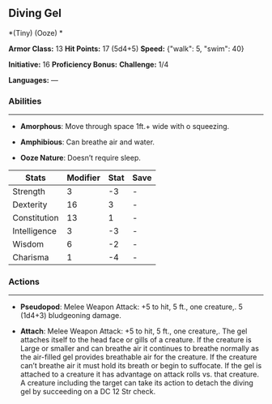 ## Diving Gel
*(Tiny) (Ooze) *

**Armor Class:** 13
**Hit Points:** 17 (5d4+5)
**Speed:** {"walk": 5, "swim": 40}

**Initiative:** 16
**Proficiency Bonus:**
**Challenge:** 1/4

**Languages:** —

### Abilities
 --- 
- **Amorphous**: Move through space 1ft.+ wide with o squeezing.

- **Amphibious**: Can breathe air and water.

- **Ooze Nature**: Doesn’t require sleep.



| Stats | Modifier | Stat | Save
| ---- | ---- | ---- | ---- |
| Strength | 3 | -3 | - |
| Dexterity | 16 | 3 | - |
| Constitution | 13 | 1 | - |
| Intelligence | 3 | -3 | - |
| Wisdom | 6 | -2 | - |
| Charisma | 1 | -4 | - |

### Actions
 --- 
- **Pseudopod**: Melee Weapon Attack: +5 to hit, 5 ft., one creature,. 5 (1d4+3) bludgeoning damage.

- **Attach**: Melee Weapon Attack: +5 to hit, 5 ft., one creature,. The gel attaches itself to the head face or gills of a creature. If the creature is Large or smaller and can breathe air it continues to breathe normally as the air-filled gel provides breathable air for the creature. If the creature can’t breathe air it must hold its breath or begin to suffocate. If the gel is attached to a creature it has advantage on attack rolls vs. that creature. A creature including the target can take its action to detach the diving gel by succeeding on a DC 12 Str check.

